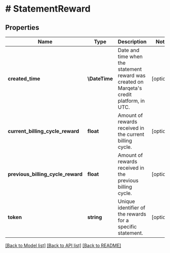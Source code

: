 # # StatementReward

## Properties

Name | Type | Description | Notes
------------ | ------------- | ------------- | -------------
**created_time** | **\DateTime** | Date and time when the statement reward was created on Marqeta&#39;s credit platform, in UTC. | [optional]
**current_billing_cycle_reward** | **float** | Amount of rewards received in the current billing cycle. | [optional]
**previous_billing_cycle_reward** | **float** | Amount of rewards received in the previous billing cycle. | [optional]
**token** | **string** | Unique identifier of the rewards for a specific statement. | [optional]

[[Back to Model list]](../../README.md#models) [[Back to API list]](../../README.md#endpoints) [[Back to README]](../../README.md)
